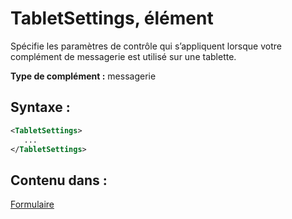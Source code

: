 
# TabletSettings, élément
Spécifie les paramètres de contrôle qui s’appliquent lorsque votre complément de messagerie est utilisé sur une tablette.

 **Type de complément :** messagerie


## Syntaxe :


```XML
<TabletSettings>
   ...
</TabletSettings>
```


## Contenu dans :

[Formulaire](../../reference/manifest/form.md)

